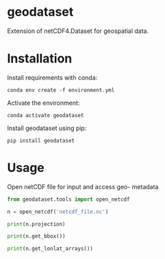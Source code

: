 # geodataset

Extension of netCDF4.Dataset for geospatial data.

# Installation

Install requirements with conda:

`conda env create -f environment.yml`

Activate the environment:

`conda activate geodataset`

Install geodataset using pip:

`pip install geodataset`

# Usage

Open netCDF file for input and access geo- metadata

```python
from geodataset.tools import open_netcdf

n = open_netcdf('netcdf_file.nc')

print(n.projection)

print(n.get_bbox())

print(n.get_lonlat_arrays())
```
